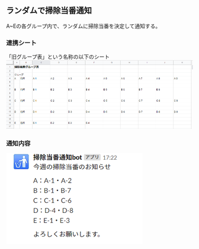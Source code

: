 ## ランダムで掃除当番通知
A~Eの各グループ内で、ランダムに掃除当番を決定して通知する。

### 連携シート
「旧グループ表」という名称の以下のシート  
<img src="/NoticeCleaningDuty/random/group.png">

### 通知内容
<img src="/NoticeCleaningDuty/random/result.png">

